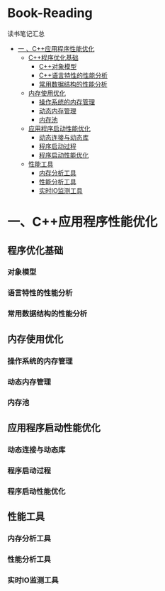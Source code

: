 # Book-Reading
读书笔记汇总
<!-- GFM-TOC -->
* [一 、C++应用程序性能优化](#一-C++应用程序性能优化)  
    * [C++程序优化基础](#程序优化基础)  
         * [C++对象模型](#对象模型)  
         * [C++语言特性的性能分析](#语言特性的性能分析)  
         * [常用数据结构的性能分析](#常用数据结构的性能分析)  
    * [内存使用优化](#内存使用优化)  
         * [操作系统的内存管理](#操作系统的内存管理)  
         * [动态内存管理](#动态内存管理)  
         * [内存池](#内存池)  
    * [应用程序启动性能优化](#应用程序启动性能优化)  
         * [动态连接与动态库](#动态连接与动态库)  
         * [程序启动过程](#程序启动过程)  
         * [程序启动性能优化](#程序启动性能优化)  
    * [性能工具](#性能工具)  
         * [内存分析工具](#内存分析工具)  
         * [性能分析工具](#性能分析工具)  
         * [实时IO监测工具](#实时IO监测工具)  
<!-- GFM-TOC -->  
# 一、C++应用程序性能优化  

## 程序优化基础

### 对象模型  

### 语言特性的性能分析

### 常用数据结构的性能分析

## 内存使用优化

### 操作系统的内存管理

### 动态内存管理

### 内存池

## 应用程序启动性能优化

### 动态连接与动态库

### 程序启动过程

### 程序启动性能优化

## 性能工具

### 内存分析工具

### 性能分析工具

### 实时IO监测工具
